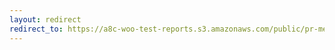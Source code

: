 ```yaml
---
layout: redirect
redirect_to: https://a8c-woo-test-reports.s3.amazonaws.com/public/pr-merge/43471/e2e/index.html
---
```


